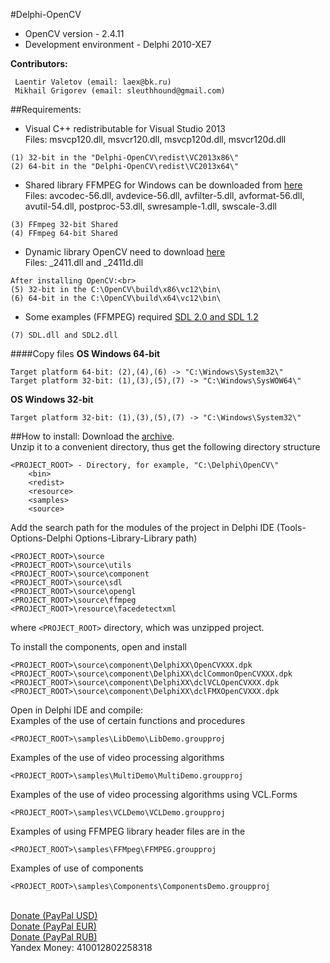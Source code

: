 #Delphi-OpenCV
* OpenCV version - 2.4.11<br>
* Development environment - Delphi 2010-XE7<br>

<b>Contributors:</b>
```
 Laentir Valetov (email: laex@bk.ru)
 Mikhail Grigorev (email: sleuthhound@gmail.com)
```
##Requirements:
* Visual C++ redistributable for Visual Studio 2013<br>
Files: msvcp120.dll, msvcr120.dll, msvcp120d.dll, msvcr120d.dll
```
(1) 32-bit in the "Delphi-OpenCV\redist\VC2013x86\"
(2) 64-bit in the "Delphi-OpenCV\redist\VC2013x64\"
```
* Shared library FFMPEG for Windows can be downloaded from [here][5]<br>
Files: avcodec-56.dll, avdevice-56.dll, avfilter-5.dll, avformat-56.dll, avutil-54.dll, postproc-53.dll,
swresample-1.dll, swscale-3.dll 
```
(3) FFmpeg 32-bit Shared
(4) FFmpeg 64-bit Shared
```
* Dynamic library OpenCV need to download [here][4]<br>
Files: _2411.dll and _2411d.dll
```
After installing OpenCV:<br>
(5) 32-bit in the C:\OpenCV\build\x86\vc12\bin\
(6) 64-bit in the C:\OpenCV\build\x64\vc12\bin\
```
* Some examples (FFMPEG) required [SDL 2.0 and SDL 1.2][3]<br>
```
(7) SDL.dll and SDL2.dll
```

####Copy files
<b>OS Windows 64-bit</b><br>
```
Target platform 64-bit: (2),(4),(6) -> "C:\Windows\System32\"
Target platform 32-bit: (1),(3),(5),(7) -> "C:\Windows\SysWOW64\"
```
<b>OS Windows 32-bit</b><br>
```
Target platform 32-bit: (1),(3),(5),(7) -> "C:\Windows\System32\"
```

##How to install:
Download the [archive][1].<br>
Unzip it to a convenient directory, thus get the following directory structure<br>
```
<PROJECT_ROOT> - Directory, for example, "C:\Delphi\OpenCV\"
	<bin>
	<redist>
	<resource>
	<samples>
	<source>
```
Add the search path for the modules of the project in Delphi IDE (Tools-Options-Delphi Options-Library-Library path)
```
<PROJECT_ROOT>\source
<PROJECT_ROOT>\source\utils
<PROJECT_ROOT>\source\component
<PROJECT_ROOT>\source\sdl
<PROJECT_ROOT>\source\opengl
<PROJECT_ROOT>\source\ffmpeg
<PROJECT_ROOT>\resource\facedetectxml
```
where ```<PROJECT_ROOT>``` directory, which was unzipped project.<br>

To install the components, open and install
```
<PROJECT_ROOT>\source\component\DelphiXX\OpenCVXXX.dpk
<PROJECT_ROOT>\source\component\DelphiXX\dclCommonOpenCVXXX.dpk
<PROJECT_ROOT>\source\component\DelphiXX\dclVCLOpenCVXXX.dpk
<PROJECT_ROOT>\source\component\DelphiXX\dclFMXOpenCVXXX.dpk
```
Open in Delphi IDE and compile:<br>
Examples of the use of certain functions and procedures 
```
<PROJECT_ROOT>\samples\LibDemo\LibDemo.groupproj
```
Examples of the use of video processing algorithms
```
<PROJECT_ROOT>\samples\MultiDemo\MultiDemo.groupproj
```
Examples of the use of video processing algorithms using VCL.Forms
```
<PROJECT_ROOT>\samples\VCLDemo\VCLDemo.groupproj
```
Examples of using FFMPEG library header files are in the
```
<PROJECT_ROOT>\samples\FFMpeg\FFMPEG.groupproj
```
Examples of use of components
```
<PROJECT_ROOT>\samples\Components\ComponentsDemo.groupproj
```
<br><a href="https://www.paypal.com/cgi-bin/webscr?cmd=_s-xclick&hosted_button_id=5Z5JQ7C9JCJQN">Donate (PayPal USD)</a>
<br><a href="https://www.paypal.com/cgi-bin/webscr?cmd=_s-xclick&hosted_button_id=WQYST8J8PR4K2">Donate (PayPal EUR)</a>
<br><a href="https://www.paypal.com/cgi-bin/webscr?cmd=_s-xclick&hosted_button_id=XN8D6TJMSXPFL">Donate (PayPal RUB)</a>
<br>Yandex Money: 410012802258318

[1]: https://github.com/Laex/Delphi-OpenCV/archive/master.zip
[2]: http://www.microsoft.com/ru-ru/download/details.aspx?id=40784
[3]: https://www.libsdl.org/index.php
[4]: http://opencv.org/downloads.html
[5]: http://ffmpeg.zeranoe.com/builds/
